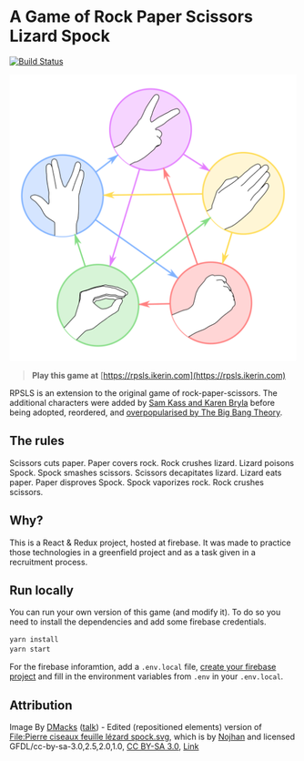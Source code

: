 # A Game of Rock Paper Scissors Lizard Spock

[![Build Status](https://travis-ci.org/ivank/rpsls.svg?branch=master)](https://travis-ci.org/ivank/rpsls)

[![Pierre_ciseaux_feuille_lézard_spock_aligned.svg](/rpsls.svg)](https://rpsls.ikerin.com)

> **Play this game at**
> [https://rpsls.ikerin.com](https://rpsls.ikerin.com)

RPSLS is an extension to the original game of rock-paper-scissors. The additional characters were added by [Sam Kass and Karen Bryla](http://www.samkass.com/theories/RPSSL.html) before being adopted, reordered, and [overpopularised by The Big Bang Theory](http://bigbangtheory.wikia.com/wiki/Rock_Paper_Scissors_Lizard_Spock).

## The rules

Scissors cuts paper. Paper covers rock. Rock crushes lizard. Lizard poisons Spock. Spock smashes scissors. Scissors decapitates lizard. Lizard eats paper. Paper disproves Spock. Spock vaporizes rock. Rock crushes scissors.

## Why?

This is a React & Redux project, hosted at firebase. It was made to practice those technologies in a greenfield project and as a task given in a recruitment process.

## Run locally

You can run your own version of this game (and modify it). To do so you need to install the dependencies and add some firebase credentials.

```bash
yarn install
yarn start
```

For the firebase inforamtion, add a `.env.local` file, [create your firebase project](https://firebase.google.com/docs/web/setup) and fill in the environment variables from `.env` in your `.env.local`.

## Attribution

Image By [DMacks](//commons.wikimedia.org/wiki/User:DMacks) ([talk](//commons.wikimedia.org/wiki/User_talk:DMacks)) - Edited (repositioned elements) version of [File:Pierre ciseaux feuille lézard spock.svg](//commons.wikimedia.org/wiki/File:Pierre_ciseaux_feuille_l%C3%A9zard_spock.svg), which is by [Nojhan](//commons.wikimedia.org/wiki/User:Nojhan) and licensed GFDL/cc-by-sa-3.0,2.5,2.0,1.0, [CC BY-SA 3.0](https://creativecommons.org/licenses/by-sa/3.0), [Link](https://commons.wikimedia.org/w/index.php?curid=13241299)
